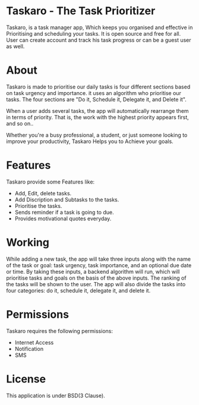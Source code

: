 
# Taskaro - The Task Prioritizer 
Taskaro, is a task manager app, Which keeps you organised and effective in Prioritising and scheduling your tasks. It is open source and free for all. User can create account and track his task progress or can be a guest user as well.
# About
Taskaro is made to prioritise our daily tasks is four different sections based on task urgency and importance. it uses an algorithm who prioritise our tasks. The four sections are "Do it, Schedule it, Delegate it, and Delete it".

When a user adds several tasks, the app will automatically rearrange them in terms of priority. That is, the work with the highest priority appears first, and so on..

Whether you're a busy professional, a student, or just someone looking to improve your productivity, Taskaro Helps you to Achieve your goals.

# Features
Taskaro provide some Features like:
* Add, Edit, delete tasks.
* Add Discription and Subtasks to the tasks.
* Prioritise the tasks. 
* Sends reminder if a task is going to due.
* Provides motivational quotes everyday.

# Working
While adding a new task, the app will take three inputs along with the name of the task or goal: task urgency, task importance, and an optional due date or time. By taking these inputs, a backend algorithm will run, which will prioritise tasks and goals on the basis of the above inputs. The ranking of the tasks will be shown to the user. The app will also divide the tasks into four categories: do it, schedule it, delegate it, and delete it.

# Permissions
Taskaro requires the following permissions:

* Internet Access
* Notification
* SMS

# License 
This application is under BSD(3 Clause).
